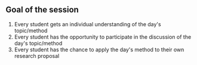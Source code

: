 ## Goal of the session

1. Every student gets an individual understanding of the day's topic/method
2. Every student has the opportunity to participate in the discussion of the day's topic/method
3. Every student has the chance to apply the day's method to their own research proposal
